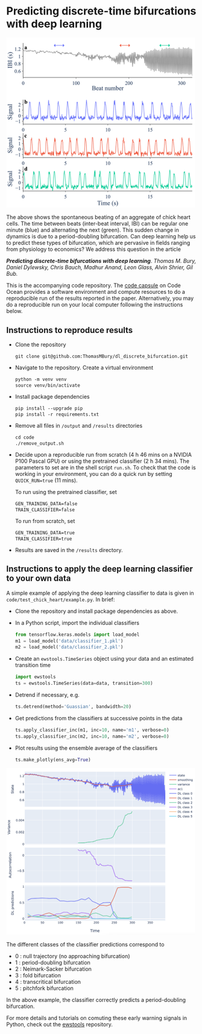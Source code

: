# Predicting discrete-time bifurcations with deep learning

<!-- ![alt text](/code/figure_1/figure_1.png) -->
<img src="/code/figure_1/figure_1.png"  width="500">

The above shows the spontaneous beating of an aggregate of chick heart cells. The time between beats (inter-beat interval, IBI) can be regular one minute (blue) and alternating the next (green). This sudden change in dynamics is due to a period-doubling bifurcation. Can deep learning help us to predict these types of bifurcation, which are pervasive in fields ranging from physiology to economics? We address this question in the article

***Predicting discrete-time bifurcations with deep learning***. *Thomas M. Bury, Daniel Dylewsky, Chris Bauch, Madhur Anand, Leon Glass, Alvin Shrier, Gil Bub.*

This is the accompanying code repository. The [code capsule](https://codeocean.com/capsule/3359094/tree) on Code Ocean provides a software environment and compute resources to do a reproducible run of the results reported in the paper. Alternatively, you may do a reproducible run on your local computer following the instructions below.

## Instructions to reproduce results

- Clone the repository
  ```
  git clone git@github.com:ThomasMBury/dl_discrete_bifurcation.git
  ```

- Navigate to the repository. Create a virtual environment
  ```
  python -m venv venv
  source venv/bin/activate
  ```

- Install package dependencies
  ```
  pip install --upgrade pip
  pip install -r requirements.txt
  ```

- Remove all files in `/output` and `/results` directories
  ```
  cd code
  ./remove_output.sh
  ```

- Decide upon a reproducible run from scratch (4 h 46 mins on a NVIDIA P100 Pascal GPU) or using the pretrained classifier (2 h 34 mins). The parameters to set are in the shell script ```run.sh```. To check that the code is working in your environment, you can do a quick run by setting ```QUICK_RUN=true``` (11 mins). 

  To run using the pretrained classifier, set 
  ```
  GEN_TRAINING_DATA=false
  TRAIN_CLASSIFIER=false
  ```
  To run from scratch, set
  ```
  GEN_TRAINING_DATA=true
  TRAIN_CLASSIFIER=true
  ```

- Results are saved in the ```/results``` directory.


## Instructions to apply the deep learning classifier to your own data

A simple example of applying the deep learning classifier to data is given in ```code/test_chick_heart/example.py```. In brief:

- Clone the repository and install package dependencies as above.
- In a Python script, import the individual classifiers

  ```python
  from tensorflow.keras.models import load_model
  m1 = load_model('data/classifier_1.pkl')
  m2 = load_model('data/classifier_2.pkl')
  ```
- Create an ```ewstools.TimeSeries``` object using your data and an estimated transition time

  ```python
  import ewstools
  ts = ewstools.TimeSeries(data=data, transition=300)
  ```
  
- Detrend if necessary, e.g.
  ```python
  ts.detrend(method='Guassian', bandwidth=20)
  ```
  
- Get predictions from the classifiers at successive points in the data
  ```python
  ts.apply_classifier_inc(m1, inc=10, name='m1', verbose=0)
  ts.apply_classifier_inc(m2, inc=10, name='m2', verbose=0)
  ```
  
 - Plot results using the ensemble average of the classifiers
   ```python
   ts.make_plotly(ens_avg=True)
   ```
  <img src="/code/test_chick_heart/output/example.png"  width="500">
  
The different classes of the classifier predictions correspond to
  - 0 : null trajectory (no approaching bifurcation)
  - 1 : period-doubling bifurcation
  - 2 : Neimark-Sacker bifurcation
  - 3 : fold bifurcation
  - 4 : transcritical bifurcation
  - 5 : pitchfork bifurcation
  
In the above example, the classifier correctly predicts a period-doubling bifurcation.
  
For more details and tutorials on comuting these early warning signals in Python, check out the [ewstools](https://github.com/ThomasMBury/ewstools) repository.


